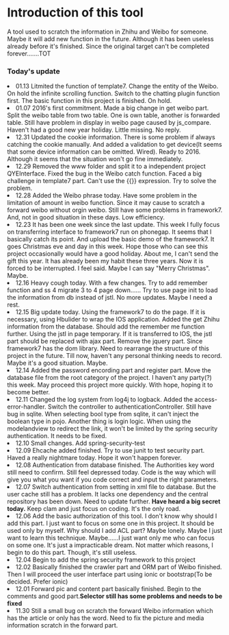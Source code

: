 <h1>Introduction of this tool</h1>
<div>
A tool used to scratch the information in Zhihu and Weibo for someone. Maybe it will add new function in the future. Although it has been useless already before it's finished. Since the original target can't be completed forever.......TOT
</div>
<h3>Today's update</h3>
<li>01.13 Litmited the function of template7. Change the entity of the Weibo. On hold the infinite scrolling function. Switch to the chatting plugin function first. The basic function in this project is finished. On hold.</li>
<li>01.07 2016's first commitment. Made a big change in get weibo part. Split the weibo table from two table. One is own table, another is forwarded table. Still have problem in display in weibo page caused by js_compare. Haven't had a good new year holiday. Little missing. No reply.</li>
<li>12.31 Updated the cookie information. There is some problem if always catching the cookie manually. And added a validation to get device(It seems that some device information can be omitted. Wired). Ready to 2016. Although it seems that the situation won't go fine immediately.</li>
<li>12.29 Removed the www folder and split it to a independent project QYEInterface. Fixed the bug in the Weibo catch function. Faced a big challenge in template7 part. Can't use the {{}} expression. Try to solve the problem.</li>
<li>12.28 Added the Weibo phrase today. Have some problem in the limitation of amount in weibo function. Since it may cause to scratch a forward weibo without orgin weibo. Still have some problems in framework7. And, not in good situation in these days. Low efficiency.</li>
<li>12.23 It has been one week since the last update. This week I fully focus on transferring interface to framework7 run on phonegap. It seems that I basically catch its point. And upload the basic demo of the framework7. It goes Christmas eve and day in this week. Hope those who can see this project occasionally would have a good holiday. About me, I can't send the gift this year. It has already been my habit these three years. Now it is forced to be interrupted. I feel said. Maybe I can say "Merry Christmas". Maybe.</li>
<li>12.16 Heavy cough today. With a few changes. Try to add remember function and ss 4 migrate 3 to 4 page down...... Try to use page init to load the information from db instead of jstl. No more updates. Maybe I need a rest.</li>
<li>12.15 Big update today. Using the framework7 to do the page. If it is necessary, using Hbulider to wrap the IOS application. Added the get Zhihu information from the database. Should add the remember me function further. Using the jstl in page temporary. If it is transferred to IOS, the jstl part should be replaced with ajax part. Remove the jquery part. Since framework7 has the dom library. Need to rearrange the structure of this project in the future. Till now, haven't any personal thinking needs to record. Maybe it's a good situation. Maybe.</li>
<li>12.14 Added the password encording part and register part. Move the database file from the root category of the project. I haven't any party(?) this week. May proceed this project more quickly. With hope, hoping it to become better.</li>
<li>12.11 Changed the log system from log4j to logback. Added the access-error-handler. Switch the controller to authenticationController. Still have bug in sqlite. When selecting bool type from sqlite, it can't inject the boolean type in pojo. Another thing is login logic. When using the modelandview to redirect the link, it won't be limited by the spring security authentication. It needs to be fixed.</li>
<li>12.10 Small changes. Add spring-security-test</li>
<li>12.09 Ehcache added finished. Try to use junit to test security part. Haved a really nightmare today. Hope it won't happen forever.</li>
<li>12.08 Authentication from database finished. The Authorities key word still need to confirm. Still feel depressed today. Code is the way which will give you what you want if you code correct and input the right parameters.</li>
<li>12.07 Switch authentication from setting in xml file to database. But the user cache still has a problem. It lacks one dependency and the central repository has been down. Need to update further.  <b>Have heard a big secret today.</b> Keep clam and just focus on coding. It's the only road.</li>
<li>12.06 Add the basic authorization of this tool. I don't know why should I add this part. I just want to focus on some one in this project. It should be used only by myself. Why should I add ACL part? Maybe lonely. Maybe I just want to learn this technique. Maybe......I just want only me who can focus on some one. It's just a impracticable dream. Not matter which reasons, I begin to do this part. Though, it's still useless. 
<li>12.04 Begin to add the spring security framework to this project</li>
<li>12.02 Basically finished the crawler part and ORM part of Weibo finished. Then I will proceed the user interface part using ionic or bootstrap(To be decided. Prefer ionic)</li>
<li>12.01 Forward pic and content part basically finished. Begin to the comments and good part.<b>Selector still has some problems and needs to be fixed</b></li>
<li>11.30 Still a small bug on scratch the forward Weibo information which has the article or only has the word. Need to fix the picture and media information scratch in the forward part.</li>
